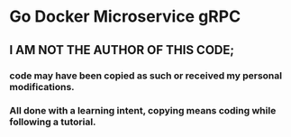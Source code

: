 # Go Docker Microservice gRPC

## I AM NOT THE AUTHOR OF THIS CODE; 
### code may have been copied as such or received my personal modifications.
### All done with a learning intent, copying means coding while following a tutorial.
